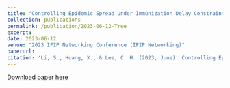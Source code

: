 ```yaml
---
title: "Controlling Epidemic Spread Under Immunization Delay Constraints"
collection: publications
permalink: /publication/2023-06-12-Tree
excerpt:
date: 2023-06-12
venue: "2023 IFIP Networking Conference (IFIP Networking)"
paperurl:
citation: 'Li, S., Huang, X., & Lee, C. H. (2023, June). Controlling Epidemic Spread Under Immunization Delay Constraints. In 2023 IFIP Networking Conference (IFIP Networking) (pp. 1-9). IEEE.'
---
```

<!-- This paper is about the number 1. The number 2 is left for future work. -->

[Download paper here](https://dl-acm-org.portal.lib.fit.edu/doi/abs/10.1145/3394486.3403378)

<!-- Recommended citation: Your Name, You. (2009). "Paper Title Number 1." <i>Journal 1</i>. 1(1). -->

